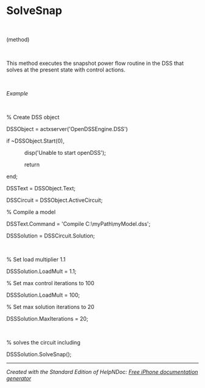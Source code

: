 # SolveSnap

&nbsp;

(method)

&nbsp;

This method executes the snapshot power flow routine in the DSS that solves at the present state with control actions.

&nbsp;

*Example*

&nbsp;

% Create DSS object

DSSObject = actxserver('OpenDSSEngine.DSS')

if ~DSSObject.Start(0),

&nbsp; &nbsp; &nbsp; &nbsp; &nbsp; &nbsp; disp('Unable to start openDSS');

&nbsp; &nbsp; &nbsp; &nbsp; &nbsp; &nbsp; return

end;

DSSText = DSSObject.Text;

DSSCircuit = DSSObject.ActiveCircuit;

% Compile a model &nbsp; &nbsp;

DSSText.Command = 'Compile C:\\myPath\\myModel.dss';

DSSSolution = DSSCircuit.Solution;

&nbsp;

% Set load multiplier 1.1

DSSSolution.LoadMult = 1.1;&nbsp;

% Set max control iterations to 100

DSSSolution.LoadMult = 100;&nbsp;

% Set max solution iterations to 20

DSSSolution.MaxIterations = 20;&nbsp;

&nbsp;

% solves the circuit including

DSSSolution.SolveSnap();
***
_Created with the Standard Edition of HelpNDoc: [Free iPhone documentation generator](<https://www.helpndoc.com/feature-tour/iphone-website-generation>)_
